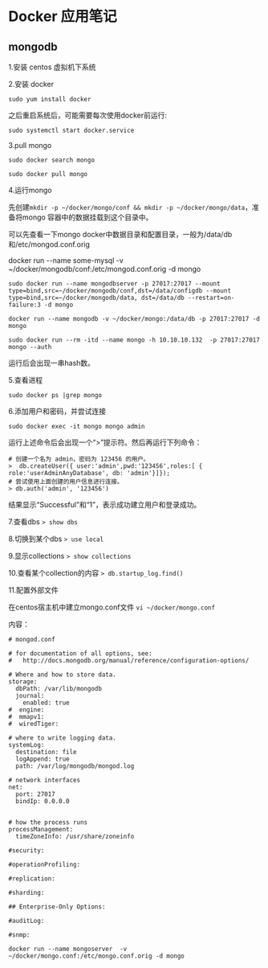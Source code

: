 # Docker 应用笔记

## mongodb

1.安装 centos 虚拟机下系统

2.安装 docker

```sudo yum install docker```

之后重启系统后，可能需要每次使用docker前运行:

```sudo systemctl start docker.service```

3.pull mongo

```sudo docker search mongo```

```sudo docker pull mongo```


4.运行mongo

先创建```mkdir -p ~/docker/mongo/conf && mkdir -p ~/docker/mongo/data```，准备将mongo 容器中的数据挂载到这个目录中。

可以先查看一下mongo docker中数据目录和配置目录，一般为/data/db和/etc/mongod.conf.orig

docker run --name some-mysql -v ~/docker/mongodb/conf:/etc/mongod.conf.orig -d mongo


```sudo docker run --name mongodbserver -p 27017:27017 --mount type=bind,src=~/docker/mongodb/conf,dst=/data/configdb --mount type=bind,src=~/docker/mongodb/data, dst=/data/db --restart=on-failure:3 -d mongo```

```docker run --name mongodb -v ~/docker/mongo:/data/db -p 27017:27017 -d mongo```

```sudo docker run --rm -itd --name mongo -h 10.10.10.132  -p 27017:27017 mongo --auth```

运行后会出现一串hash数。

5.查看进程

```sudo docker ps |grep mongo```

6.添加用户和密码，并尝试连接

```sudo docker exec -it mongo mongo admin```

运行上述命令后会出现一个“>”提示符。然后再运行下列命令：
```
# 创建一个名为 admin，密码为 123456 的用户。
>  db.createUser({ user:'admin',pwd:'123456',roles:[ { role:'userAdminAnyDatabase', db: 'admin'}]});
# 尝试使用上面创建的用户信息进行连接。
> db.auth('admin', '123456')
```

结果显示“Successful”和“1”，表示成功建立用户和登录成功。

7.查看dbs
```> show dbs```

8.切换到某个dbs
```> use local```

9.显示collections
```> show collections```

10.查看某个collection的内容
```> db.startup_log.find()```

11.配置外部文件

在centos宿主机中建立mongo.conf文件
```vi ~/docker/mongo.conf```

内容：
```
# mongod.conf

# for documentation of all options, see:
#   http://docs.mongodb.org/manual/reference/configuration-options/

# Where and how to store data.
storage:
  dbPath: /var/lib/mongodb
  journal:
    enabled: true
#  engine:
#  mmapv1:
#  wiredTiger:

# where to write logging data.
systemLog:
  destination: file
  logAppend: true
  path: /var/log/mongodb/mongod.log

# network interfaces
net:
  port: 27017
  bindIp: 0.0.0.0


# how the process runs
processManagement:
  timeZoneInfo: /usr/share/zoneinfo

#security:

#operationProfiling:

#replication:

#sharding:

## Enterprise-Only Options:

#auditLog:

#snmp:
```

```docker run --name mongoserver  -v ~/docker/mongo.conf:/etc/mongo.conf.orig -d mongo```